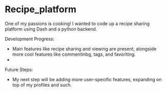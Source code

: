 # Recipe_platform

One of my passions is cooking! I wanted to code up a recipe sharing platform using Dash and a python backend.

Development Progress:
 - Main features like recipe sharing and viewing are present, alongside more cool features like commentinbg, tags, and favoriting.
 - 

Future Steps:
 - My next step will be adding more user-specific features, expanding on top of my profiles and such. 

